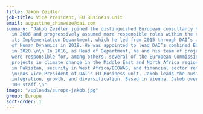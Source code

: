 ```yaml
---
title: Jakon Zeidler
job-title: Vice President, EU Business Unit
email: augustine_chinweze@dai.com
summary: "Jakob Zeidler joined the distinguished European consultancy Human Dynamics
  in 2006 and progressively assumed more responsible roles within the company and
  its Implementation Department, which he led from 2015 through DAI’s acquisition
  of Human Dynamics in 2019. He was appointed to lead DAI’s combined EU Business Unit
  in 2020.\n\n In 2016, as Head of Department, he and his team of project directors
  were responsible for, among others, several of the European Commission’s flagship
  projects in climate change in the Middle East and North Africa region, local development
  in Pakistan, security in West Africa/ECOWAS, and financial sector reform in Ukraine.
  \n\nAs Vice President of DAI’s EU Business unit, Jakob leads the business unit’s
  integration, growth, and diversification. Based in Vienna, Jakob oversees roughly
  100 staff.\n"
image: "/uploads/europe-jakob.jpg"
group: Europe
sort-order: 1
---
```


